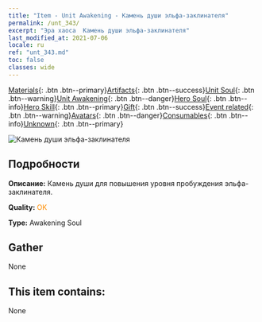 ```yaml
---
title: "Item - Unit Awakening - Камень души эльфа-заклинателя"
permalink: /unt_343/
excerpt: "Эра хаоса  Камень души эльфа-заклинателя"
last_modified_at: 2021-07-06
locale: ru
ref: "unt_343.md"
toc: false
classes: wide
---
```

 [Materials](/ItemsRU/){: .btn .btn--primary}[Artifacts](/ItemsRU/Artifacts/){: .btn .btn--success}[Unit Soul](/ItemsRU/UnitSoul/){: .btn .btn--warning}[Unit Awakening](/ItemsRU/UnitAwakening/){: .btn .btn--danger}[Hero Soul](/ItemsRU/HeroSoul/){: .btn .btn--info}[Hero Skill](/ItemsRU/HeroSkill/){: .btn .btn--primary}[Gift](/ItemsRU/Gift/){: .btn .btn--success}[Event related](/ItemsRU/Events/){: .btn .btn--warning}[Avatars](/ItemsRU/Avatars/){: .btn .btn--danger}[Consumables](/ItemsRU/Consumables/){: .btn .btn--info}[Unknown](/ItemsRU/Unknown/){: .btn .btn--primary}

 ![Камень души эльфа-заклинателя](/images/u/tia_mofaxianling.jpg)

## Подробности
 **Описание:** Камень души для повышения уровня пробуждения эльфа-заклинателя.

 **Quality:** <span style="color: #FF8C00">OK</span>

 **Type:** Awakening Soul

## Gather

  None

## This item contains:

  None

